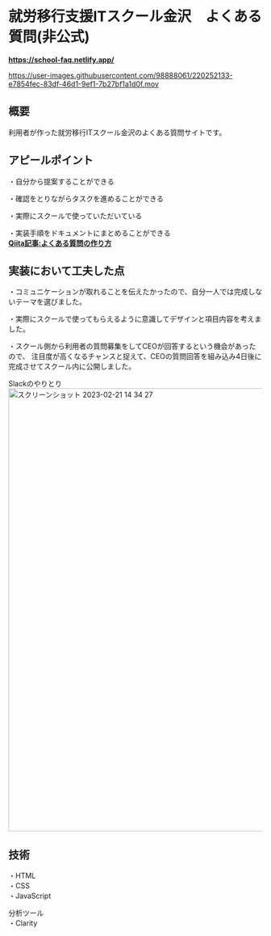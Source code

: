 # 就労移行支援ITスクール金沢　よくある質問(非公式)
**https://school-faq.netlify.app/**  

https://user-images.githubusercontent.com/98888061/220252133-e7854fec-83df-46d1-9ef1-7b27bf1a1d0f.mov

## 概要
利用者が作った就労移行ITスクール金沢のよくある質問サイトです。

## アピールポイント
・自分から提案することができる  

・確認をとりながらタスクを進めることができる  

・実際にスクールで使っていただいている

・実装手順をドキュメントにまとめることができる  
**[Qiita記事:よくある質問の作り方](https://qiita.com/yamazaki2357/items/40daf5f188ca58b61e91)**

## 実装において工夫した点

・コミュニケーションが取れることを伝えたかったので、自分一人では完成しないテーマを選びました。　　

・実際にスクールで使ってもらえるように意識してデザインと項目内容を考えました。　　

・スクール側から利用者の質問募集をしてCEOが回答するという機会があったので、
注目度が高くなるチャンスと捉えて、CEOの質問回答を組み込み4日後に完成させてスクール内に公開しました。

Slackのやりとり　　
<img width="877" alt="スクリーンショット 2023-02-21 14 34 27" src="https://user-images.githubusercontent.com/98888061/220256699-5b53befe-3a32-4f78-b5df-0ffa3aa94ccc.png">

## 技術
・HTML  
・CSS  
・JavaScript  

分析ツール  
・Clarity
